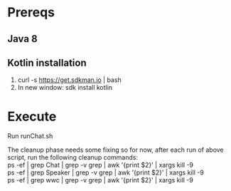 # Prereqs
## Java 8
## Kotlin installation

1) curl -s https://get.sdkman.io | bash
2) In new window:
sdk install kotlin

# Execute
Run runChat.sh

The cleanup phase needs some fixing so for now, after each run of above script, run the following cleanup commands:   
ps -ef | grep Chat | grep -v grep | awk '{print $2}' | xargs kill -9  
ps -ef | grep Speaker | grep -v grep | awk '{print $2}' | xargs kill -9  
ps -ef | grep wwc | grep -v grep | awk '{print $2}' | xargs kill -9  
